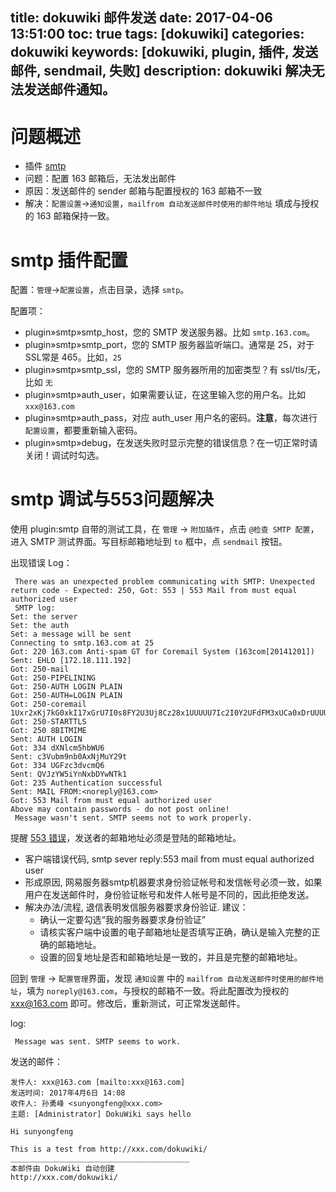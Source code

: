 title: dokuwiki 邮件发送
date: 2017-04-06 13:51:00
toc: true
tags: [dokuwiki]
categories: dokuwiki
keywords: [dokuwiki, plugin, 插件, 发送邮件, sendmail, 失败]
description: dokuwiki 解决无法发送邮件通知。
---

# 问题概述

* 插件 [smtp](https://www.dokuwiki.org/plugin:smtp)
* 问题：配置 163 邮箱后，无法发出邮件
* 原因：发送邮件的 sender 邮箱与配置授权的 163 邮箱不一致
* 解决：`配置设置`->`通知设置`，`mailfrom 自动发送邮件时使用的邮件地址` 填成与授权的 163 邮箱保持一致。

# smtp 插件配置

配置：`管理`->`配置设置`，点击目录，选择 `smtp`。

配置项：
* plugin»smtp»smtp_host，您的 SMTP 发送服务器。比如 `smtp.163.com`。
* plugin»smtp»smtp_port，您的 SMTP 服务器监听端口。通常是 25，对于 SSL常是 465。比如，`25`
* plugin»smtp»smtp_ssl，您的 SMTP 服务器所用的加密类型？有 ssl/tls/无，比如 `无`
* plugin»smtp»auth_user，如果需要认证，在这里输入您的用户名。比如 `xxx@163.com`
* plugin»smtp»auth_pass，对应 auth_user 用户名的密码。**注意**，每次进行 `配置设置`，都要重新输入密码。
* plugin»smtp»debug，在发送失败时显示完整的错误信息？在一切正常时请关闭！调试时勾选。

# smtp 调试与553问题解决

使用 plugin:smtp 自带的测试工具，在 `管理` -> `附加插件`，点击 `@检查 SMTP 配置`，进入 SMTP 测试界面。写目标邮箱地址到 `to` 框中，点 `sendmail` 按钮。

出现错误 Log：

```
 There was an unexpected problem communicating with SMTP: Unexpected return code - Expected: 250, Got: 553 | 553 Mail from must equal authorized user
 SMTP log:
Set: the server
Set: the auth
Set: a message will be sent
Connecting to smtp.163.com at 25
Got: 220 163.com Anti-spam GT for Coremail System (163com[20141201])
Sent: EHLO [172.18.111.192]
Got: 250-mail
Got: 250-PIPELINING
Got: 250-AUTH LOGIN PLAIN
Got: 250-AUTH=LOGIN PLAIN
Got: 250-coremail 1Uxr2xKj7kG0xkI17xGrU7I0s8FY2U3Uj8Cz28x1UUUUU7Ic2I0Y2UFdFM3xUCa0xDrUUUUj
Got: 250-STARTTLS
Got: 250 8BITMIME
Sent: AUTH LOGIN
Got: 334 dXNlcm5hbWU6
Sent: c3Vubm9nb0AxNjMuY29t
Got: 334 UGFzc3dvcmQ6
Sent: QVJzYW5iYnNxbDYwNTk1
Got: 235 Authentication successful
Sent: MAIL FROM:<noreply@163.com>
Got: 553 Mail from must equal authorized user
Above may contain passwords - do not post online!
 Message wasn't sent. SMTP seems not to work properly.
```

提醒 [553 错误](http://www.mail163.cn/fault/analysis/1109.html)，发送者的邮箱地址必须是登陆的邮箱地址。

* 客户端错误代码, smtp sever reply:553 mail from must equal authorized user 
* 形成原因, 网易服务器smtp机器要求身份验证帐号和发信帐号必须一致，如果用户在发送邮件时，身份验证帐号和发件人帐号是不同的，因此拒绝发送。 
* 解决办法/流程, 退信表明发信服务器要求身份验证. 建议：
  * 确认一定要勾选“我的服务器要求身份验证”
  * 请核实客户端中设置的电子邮箱地址是否填写正确，确认是输入完整的正确的邮箱地址。
  * 设置的回复地址是否和邮箱地址是一致的，并且是完整的邮箱地址。 

回到 `管理` -> `配置管理`界面，发现 `通知设置` 中的 `mailfrom 自动发送邮件时使用的邮件地址`，填为 `noreply@163.com`，与授权的邮箱不一致。将此配置改为授权的 xxx@163.com 即可。修改后，重新测试，可正常发送邮件。

log: 

```
 Message was sent. SMTP seems to work.
```

发送的邮件：

```
发件人: xxx@163.com [mailto:xxx@163.com] 
发送时间: 2017年4月6日 14:08
收件人: 孙勇峰 <sunyongfeng@xxx.com>
主题: [Administrator] DokuWiki says hello

Hi sunyongfeng

This is a test from http://xxx.com/dokuwiki/ 
________________________________________
本邮件由 DokuWiki 自动创建
http://xxx.com/dokuwiki/ 
```
